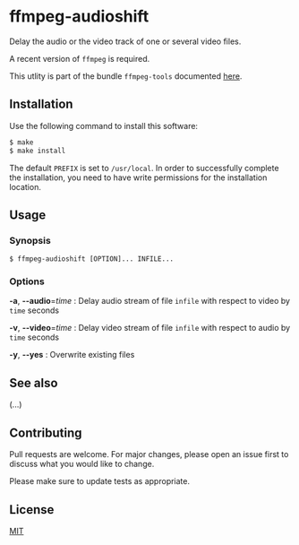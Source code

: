 # ffmpeg-audioshift

Delay the audio or the video track of one or several video files.

A recent version of `ffmpeg` is required.

This utlity is part of the bundle `ffmpeg-tools` documented [here](../README.md).

## Installation

Use the following command to install this software:

```bash
$ make
$ make install
```

The default `PREFIX` is set to `/usr/local`.  In order to successfully complete the installation, you need to have write permissions for the installation location.

## Usage

### Synopsis

```console
$ ffmpeg-audioshift [OPTION]... INFILE...
```

### Options

**-a**, **--audio**=_time_
: Delay audio stream of file `infile` with respect to video by `time` seconds

**-v**, **--video**=_time_
: Delay video stream of file `infile` with respect to audio by `time` seconds

**-y**, **--yes**
: Overwrite existing files

## See also

(...)

## Contributing

Pull requests are welcome. For major changes, please open an issue first to discuss what you would like to change.

Please make sure to update tests as appropriate.

## License

[MIT](https://choosealicense.com/licenses/mit/)
